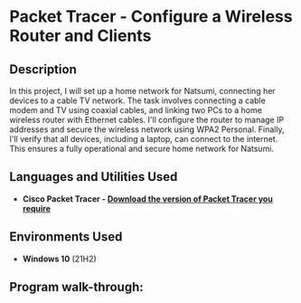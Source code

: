 <h1>Packet Tracer - Configure a Wireless Router and Clients</h1>
<!--
 ### [YouTube Demonstration]
!-->

<h2>Description</h2>
In this project, I will set up a home network for Natsumi, connecting her devices to a cable TV network. The task involves connecting a cable modem and TV using coaxial cables, and linking two PCs to a home wireless router with Ethernet cables. I'll configure the router to manage IP addresses and secure the wireless network using WPA2 Personal. Finally, I'll verify that all devices, including a laptop, can connect to the internet. This ensures a fully operational and secure home network for Natsumi.
<br />


<h2>Languages and Utilities Used</h2>

- <b>Cisco Packet Tracer - [Download the version of Packet Tracer you require](https://skillsforall.com/resources/lab-downloads?courseLang=en-US)</b> 


<h2>Environments Used </h2>

- <b>Windows 10</b> (21H2)

<h2>Program walk-through:</h2>


<!--
 ```diff
- text in red
+ text in green
! text in orange
# text in gray
@@ text in purple (and bold)@@
```
--!>
